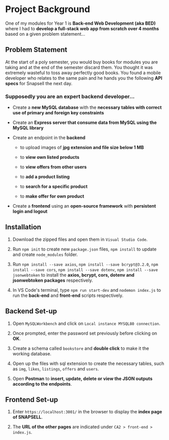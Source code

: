 # Project Background
One of my modules for Year 1 is **Back-end Web Development (aka BED)** where I had to **develop a full-stack web app from scratch over 4 months** based on a given problem statement...

## Problem Statement

At the start of a poly semester, you would buy books for modules you are taking and at the end of the semester discard them. You thought it was extremely wasteful to toss away perfectly good books. You found a mobile developer who relates to the same pain and he hands you the following **API specs** for Snapsell the next day. 

### Supposedly you are an expert backend developer...

- Create a **new MySQL database** with the **necessary tables with correct use of primary and foreign key constraints**

- Create an **Express server that consume data from MySQL using the MySQL library**

- Create an endpoint in the **backend** 

  - to upload images of **jpg extension and file size below 1 MB**
  
  - to **view own listed products**
  
  -	to **view offers from other users**
  
  -	to **add a product listing**  
  
  -	to **search for a specific product**
  
  -	to **make offer for own product**
  
- Create a **frontend** using an **open-source framework** with **persistent login and logout**

## Installation 

1. Download the zipped files and open them in `Visual Studio Code`.

2. Run `npm init` to create new `package.json` files, `npm install` to update and create `node_modules` folder. 

3. Run `npm install --save axios`, `npm install --save bcrypt@3.2.0`, `npm install --save cors`, `npm install --save dotenv`, `npm install --save jsonwebtoken` to install the **axios, bcrypt, cors, dotenv and jsonwebtoken packages** respectively. 
    
4. In VS Code's terminal, type `npm run start-dev` and `nodemon index.js` to run the **back-end** and **front-end** scripts respectively.

## Backend Set-up

1. Open `MySQLWorkbench` and click on `Local instance MYSQL80 connection`. 

2. Once prompted, enter the password set previously before clicking on **OK**.  

3. Create a schema called `bookstore` and **double click** to make it the working database.

4. Open up the files with sql extension to create the necessary tables, such as `img`, `likes`, `listings`, `offers` and `users`. 

5. Open **Postman** to **insert, update, delete or view the JSON outputs according to the endpoints**.

## Frontend Set-up

1. Enter `https://localhost:3001/` in the browser to display the **index page of SNAPSELL**.

2. The **URL of the other pages** are indicated under `CA2 > front-end > index.js`. 
